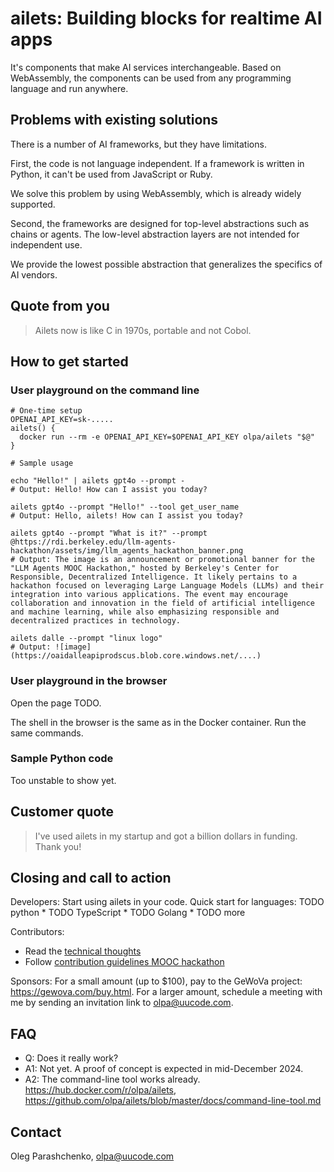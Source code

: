 # ailets: Building blocks for realtime AI apps

It's components that make AI services interchangeable. Based on WebAssembly, the components can be used from any programming language and run anywhere.


## Problems with existing solutions

There is a number of AI frameworks, but they have limitations.

First, the code is not language independent. If a framework is written in Python, it can't be used from JavaScript or Ruby.

We solve this problem by using WebAssembly, which is already widely supported.

Second, the frameworks are designed for top-level abstractions such as chains or agents. The low-level abstraction layers are not intended for independent use.

We provide the lowest possible abstraction that generalizes the specifics of AI vendors.


## Quote from you

> Ailets now is like C in 1970s, portable and not Cobol.


## How to get started

### User playground on the command line

```
# One-time setup
OPENAI_API_KEY=sk-.....
ailets() {
  docker run --rm -e OPENAI_API_KEY=$OPENAI_API_KEY olpa/ailets "$@"
}

# Sample usage

echo "Hello!" | ailets gpt4o --prompt -
# Output: Hello! How can I assist you today?

ailets gpt4o --prompt "Hello!" --tool get_user_name
# Output: Hello, ailets! How can I assist you today?

ailets gpt4o --prompt "What is it?" --prompt @https://rdi.berkeley.edu/llm-agents-hackathon/assets/img/llm_agents_hackathon_banner.png
# Output: The image is an announcement or promotional banner for the "LLM Agents MOOC Hackathon," hosted by Berkeley's Center for Responsible, Decentralized Intelligence. It likely pertains to a hackathon focused on leveraging Large Language Models (LLMs) and their integration into various applications. The event may encourage collaboration and innovation in the field of artificial intelligence and machine learning, while also emphasizing responsible and decentralized practices in technology.

ailets dalle --prompt "linux logo"
# Output: ![image](https://oaidalleapiprodscus.blob.core.windows.net/....)

```

### User playground in the browser

Open the page TODO.

The shell in the browser is the same as in the Docker container. Run the same commands.

### Sample Python code

Too unstable to show yet.

## Customer quote

> I've used ailets in my startup and got a billion dollars in funding. Thank you!


## Closing and call to action

Developers: Start using ailets in your code. Quick start for languages: TODO python * TODO TypeScript * TODO Golang * TODO more

Contributors:

- Read the [technical thoughts](./docs/technical-thoughts.md)
- Follow [contribution guidelines MOOC hackathon](https://github.com/olpa/ailets/wiki/Contribution-guidelines-MOOC-hackathon)

Sponsors: For a small amount (up to $100), pay to the GeWoVa project: <https://gewova.com/buy.html>. For a larger amount, schedule a meeting with me by sending an invitation link to <olpa@uucode.com>.


## FAQ

* Q: Does it really work?
* A1: Not yet. A proof of concept is expected in mid-December 2024.
* A2: The command-line tool works already. https://hub.docker.com/r/olpa/ailets, https://github.com/olpa/ailets/blob/master/docs/command-line-tool.md


## Contact

Oleg Parashchenko, <olpa@uucode.com>

